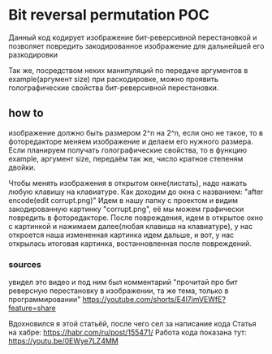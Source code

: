# Bit reversal permutation POC
Данный код кодирует изображение бит-реверсивной перестановкой и позволяет повредить закодированное изображение для дальнейшей его разкодировки

Так же, посредством неких манипуляций по передаче аргументов в example(аргумент size) при раскодировке,
можно проявить голографические свойства бит-реверсивной перестановки.

## how to
изображение должно быть размером 2^n на 2^n, если оно не такое, то в фоторедакторе меняем изображение и делаем его нужного размера.
Если планируем получать голографические свойcтва, то в функцию example, аргумент size, передаём так же, число кратное степеням двойки.

Чтобы менять изображения в открытом окне(листать), надо нажать любую клавишу на клавиатуре. 
Как доходим до окна с названием: "after encode(edit corrupt.png)"
Идем в нашу папку с проектом и видим закодированную картинку "corrupt.png", её мы можем графически повредить в фоторедакторе.
После повреждения, идем в открытое окно с картинкой и нажимаем далее(любая клавиша на клавиатуре), у нас откроется наша измененная картинка
идем дальше, и вот, у нас открылась итоговая картинка, востанновленная после повреждений.

### sources
увидел это видео и под ним был комментарий "прочитай про бит реверсную перестановку в изображении, та же тема, только в программировании" 
https://youtube.com/shorts/E4l7imVEWfE?feature=share

Вдохновился я этой статьёй, после чего сел за написание кода
Статья на хабре: https://habr.com/ru/post/155471/
Работа кода показана тут: https://youtu.be/0EWye7LZ4MM
